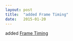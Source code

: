 ```yaml
---
layout: post
title:  "added Frame Timing"
date:   2015-01-20
---
```


added [Frame Timing](http://www.w3.org/TR/frame-timing/)

